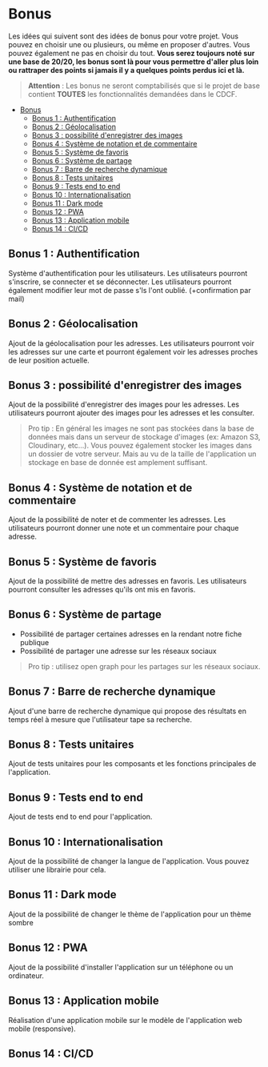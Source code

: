 # Bonus

Les idées qui suivent sont des idées de bonus pour votre projet. Vous pouvez en choisir une ou plusieurs, ou même en
proposer d'autres. Vous pouvez également ne pas en choisir du tout. **Vous serez toujours noté sur une base de 20/20,
les bonus sont là pour vous permettre d'aller plus loin ou rattraper des points si jamais il y a quelques points perdus
ici et là.**

> **Attention** : Les bonus ne seront comptabilisés que si le projet de base contient **TOUTES** les fonctionnalités
> demandées dans le CDCF.

- [Bonus](#bonus)
    - [Bonus 1 : Authentification](#bonus-1--authentification)
    - [Bonus 2 : Géolocalisation](#bonus-2--géolocalisation)
    - [Bonus 3 : possibilité d'enregistrer des images](#bonus-3--possibilité-denregistrer-des-images)
    - [Bonus 4 : Système de notation et de commentaire](#bonus-4--système-de-notation-et-de-commentaire)
    - [Bonus 5 : Système de favoris](#bonus-5--système-de-favoris)
    - [Bonus 6 : Système de partage](#bonus-6--système-de-partage)
    - [Bonus 7 : Barre de recherche dynamique](#bonus-7--barre-de-recherche-dynamique)
    - [Bonus 8 : Tests unitaires](#bonus-8--tests-unitaires)
    - [Bonus 9 : Tests end to end](#bonus-9--tests-end-to-end)
    - [Bonus 10 : Internationalisation](#bonus-10--internationalisation)
    - [Bonus 11 : Dark mode](#bonus-11--dark-mode)
    - [Bonus 12 : PWA](#bonus-12--pwa)
    - [Bonus 13 : Application mobile](#bonus-13--application-mobile)
    - [Bonus 14 : CI/CD](#bonus-14--cicd)

## Bonus 1 : Authentification

Système d'authentification pour les utilisateurs. Les utilisateurs pourront s'inscrire, se connecter et se déconnecter.
Les utilisateurs pourront également modifier leur mot de passe s'ls l'ont oublié.
(+confirmation par mail)

## Bonus 2 : Géolocalisation

Ajout de la géolocalisation pour les adresses. Les utilisateurs pourront voir les adresses sur une carte et pourront
également voir les adresses proches de leur position actuelle.

## Bonus 3 : possibilité d'enregistrer des images

Ajout de la possibilité d'enregistrer des images pour les adresses. Les utilisateurs pourront ajouter des images pour
les adresses et les consulter.

> Pro tip : En général les images ne sont pas stockées dans la base de données mais dans un serveur de stockage
> d'images (ex: Amazon S3, Cloudinary, etc...). Vous pouvez également stocker les images dans un dossier de votre
> serveur. Mais au vu de la taille de l'application un stockage en base de donnée est amplement suffisant.

## Bonus 4 : Système de notation et de commentaire

Ajout de la possibilité de noter et de commenter les adresses. Les utilisateurs pourront donner une note et un
commentaire pour chaque adresse.

## Bonus 5 : Système de favoris

Ajout de la possibilité de mettre des adresses en favoris. Les utilisateurs pourront consulter les adresses qu'ils ont
mis en favoris.

## Bonus 6 : Système de partage

- Possibilité de partager certaines adresses en la rendant notre fiche publique
- Possibilité de partager une adresse sur les réseaux sociaux

> Pro tip : utilisez open graph pour les partages sur les réseaux sociaux.

## Bonus 7 : Barre de recherche dynamique

Ajout d'une barre de recherche dynamique qui propose des résultats en temps réel à mesure que l'utilisateur tape sa
recherche.

## Bonus 8 : Tests unitaires

Ajout de tests unitaires pour les composants et les fonctions principales de l'application.

## Bonus 9 : Tests end to end

Ajout de tests end to end pour l'application.

## Bonus 10 : Internationalisation

Ajout de la possibilité de changer la langue de l'application. Vous pouvez utiliser une librairie pour cela.

## Bonus 11 : Dark mode

Ajout de la possibilité de changer le thème de l'application pour un thème sombre

## Bonus 12 : PWA

Ajout de la possibilité d'installer l'application sur un téléphone ou un ordinateur.

## Bonus 13 : Application mobile

Réalisation d'une application mobile sur le modèle de l'application web mobile (responsive).

## Bonus 14 : CI/CD
